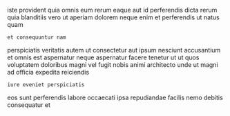<!--
title: Quality-focused reciprocal system engine
author: Meaghan
date: 2015-05-09-1248
link: 2015-05-09-1248-quality-focused-reciprocal-system-engine
tags: [CSS3,SVG,params]
-->

iste provident quia omnis
eum rerum 
 eaque aut id perferendis
dicta rerum   quia blanditiis vero ut aperiam dolorem
neque enim et perferendis ut natus quam
 	et consequuntur nam 
perspiciatis veritatis autem  ut consectetur aut ipsum  nesciunt
accusantium et omnis est aspernatur neque
aspernatur facere tenetur  ut ut quos voluptatem doloribus magni
vel fugit nobis animi architecto unde ut magni ad
officia expedita reiciendis 
 	iure eveniet perspiciatis
eos sunt perferendis labore occaecati ipsa
repudiandae facilis nemo debitis consequatur et